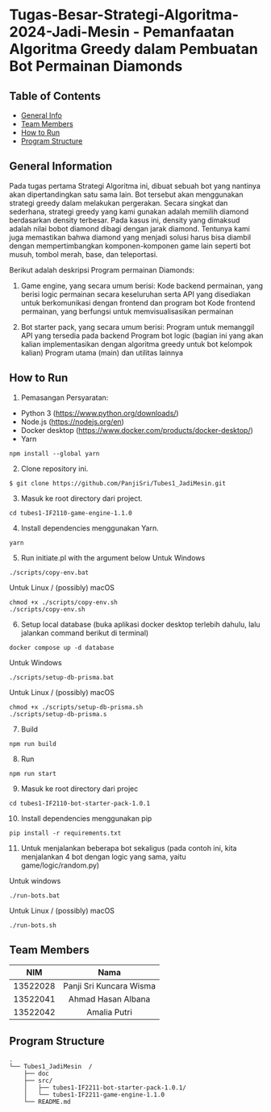 # Tugas-Besar-Strategi-Algoritma-2024-Jadi-Mesin - Pemanfaatan Algoritma Greedy dalam Pembuatan Bot Permainan Diamonds


<!--
i. Penjelasan singkat algoritma greedy yang diimplementasikan
ii. Requirement program dan instalasi tertentu bila ada
iii. Command atau langkah-langkah dalam meng-compile atau build
program
iv. Author (identitas pembuat)
-->

## Table of Contents

- [General Info](#general-information)
- [Team Members](#team-members)
- [How to Run](#how-to-run)
- [Program Structure](#program-structure)

## General Information

Pada tugas pertama Strategi Algoritma ini, dibuat sebuah bot yang nantinya akan dipertandingkan satu sama lain. Bot tersebut akan menggunakan strategi greedy dalam melakukan pergerakan. Secara singkat dan sederhana, strategi greedy yang kami gunakan adalah memilih diamond berdasarkan density terbesar. Pada kasus ini, density yang dimaksud adalah nilai bobot diamond dibagi dengan jarak diamond. Tentunya kami juga  memastikan bahwa diamond yang menjadi solusi harus bisa diambil dengan mempertimbangkan komponen-komponen game lain seperti bot musuh, tombol merah, base, dan teleportasi.

Berikut adalah deskripsi Program permainan Diamonds: 
1. Game engine, yang secara umum berisi: 
Kode backend permainan, yang berisi logic permainan secara keseluruhan serta API yang disediakan untuk berkomunikasi dengan frontend dan program bot 
Kode frontend permainan, yang berfungsi untuk memvisualisasikan permainan 

2. Bot starter pack, yang secara umum berisi: 
Program untuk memanggil API yang tersedia pada backend 
Program bot logic (bagian ini yang akan kalian implementasikan dengan algoritma greedy untuk bot kelompok kalian) 
Program utama (main) dan utilitas lainnya 


## How to Run

1. Pemasangan Persyaratan:

- Python 3 (https://www.python.org/downloads/)
- Node.js (https://nodejs.org/en)
- Docker desktop (https://www.docker.com/products/docker-desktop/)
- Yarn

```
npm install --global yarn
```

2. Clone repository ini.
  ```
  $ git clone https://github.com/PanjiSri/Tubes1_JadiMesin.git
  ```

3. Masuk ke root directory dari project.
  ```
  cd tubes1-IF2110-game-engine-1.1.0
  ```

4. Install dependencies menggunakan Yarn.
  ```
  yarn
  ```

5. Run initiate.pl with the argument below
   Untuk Windows
  ```
  ./scripts/copy-env.bat
  ```
   Untuk Linux / (possibly) macOS
  ```
  chmod +x ./scripts/copy-env.sh
  ./scripts/copy-env.sh
  ```

6.  Setup local database (buka aplikasi docker desktop terlebih dahulu, lalu jalankan command berikut di terminal)
  ```
  docker compose up -d database
  ```
   Untuk Windows
  ```
  ./scripts/setup-db-prisma.bat
  ```
   Untuk Linux / (possibly) macOS
  ```
  chmod +x ./scripts/setup-db-prisma.sh
  ./scripts/setup-db-prisma.s
  ```
7. Build
  ```
  npm run build
  ```
8. Run
  ```
  npm run start
  ```
9. Masuk ke root directory dari projec
  ```
  cd tubes1-IF2110-bot-starter-pack-1.0.1
  ```
10. Install dependencies menggunakan pip
  ```
  pip install -r requirements.txt
  ```
11. Untuk menjalankan beberapa bot sekaligus (pada contoh ini, kita menjalankan 4 bot dengan logic yang sama, yaitu game/logic/random.py)
    
  Untuk windows
  ```
  ./run-bots.bat
  ```
  Untuk Linux / (possibly) macOS
  ```
  ./run-bots.sh
  ```

## Team Members

| **NIM**  |        **Nama**         |
| :------: | :---------------------: |
| 13522028 | Panji Sri Kuncara Wisma |
| 13522041 |   Ahmad Hasan Albana    |
| 13522042 |      Amalia Putri       |

## Program Structure

```
.
└── Tubes1_JadiMesin  /
    ├── doc
    ├── src/
    │   ├── tubes1-IF2211-bot-starter-pack-1.0.1/
    │   └── tubes1-IF2211-game-engine-1.1.0
    └── README.md
```
